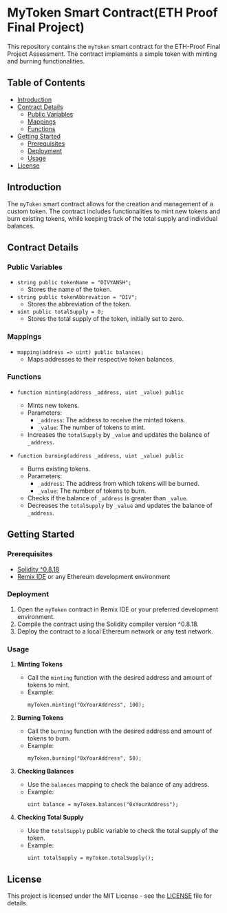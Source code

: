 # MyToken Smart Contract(ETH Proof Final Project)

This repository contains the `myToken` smart contract for the ETH-Proof Final Project Assessment. The contract implements a simple token with minting and burning functionalities.

## Table of Contents

- [Introduction](#introduction)
- [Contract Details](#contract-details)
  - [Public Variables](#public-variables)
  - [Mappings](#mappings)
  - [Functions](#functions)
- [Getting Started](#getting-started)
  - [Prerequisites](#prerequisites)
  - [Deployment](#deployment)
  - [Usage](#usage)
- [License](#license)

## Introduction

The `myToken` smart contract allows for the creation and management of a custom token. The contract includes functionalities to mint new tokens and burn existing tokens, while keeping track of the total supply and individual balances.

## Contract Details

### Public Variables

- `string public tokenName = "DIVYANSH";`
  - Stores the name of the token.
- `string public tokenAbbrevation = "DIV";`
  - Stores the abbreviation of the token.
- `uint public totalSupply = 0;`
  - Stores the total supply of the token, initially set to zero.

### Mappings

- `mapping(address => uint) public balances;`
  - Maps addresses to their respective token balances.

### Functions

- `function minting(address _address, uint _value) public`
  - Mints new tokens.
  - Parameters:
    - `_address`: The address to receive the minted tokens.
    - `_value`: The number of tokens to mint.
  - Increases the `totalSupply` by `_value` and updates the balance of `_address`.

- `function burning(address _address, uint _value) public`
  - Burns existing tokens.
  - Parameters:
    - `_address`: The address from which tokens will be burned.
    - `_value`: The number of tokens to burn.
  - Checks if the balance of `_address` is greater than `_value`.
  - Decreases the `totalSupply` by `_value` and updates the balance of `_address`.

## Getting Started

### Prerequisites

- [Solidity ^0.8.18](https://soliditylang.org/)
- [Remix IDE](https://remix.ethereum.org/) or any Ethereum development environment

### Deployment

1. Open the `myToken` contract in Remix IDE or your preferred development environment.
2. Compile the contract using the Solidity compiler version ^0.8.18.
3. Deploy the contract to a local Ethereum network or any test network.

### Usage

1. **Minting Tokens**
   - Call the `minting` function with the desired address and amount of tokens to mint.
   - Example:
     ```solidity
     myToken.minting("0xYourAddress", 100);
     ```

2. **Burning Tokens**
   - Call the `burning` function with the desired address and amount of tokens to burn.
   - Example:
     ```solidity
     myToken.burning("0xYourAddress", 50);
     ```

3. **Checking Balances**
   - Use the `balances` mapping to check the balance of any address.
   - Example:
     ```solidity
     uint balance = myToken.balances("0xYourAddress");
     ```

4. **Checking Total Supply**
   - Use the `totalSupply` public variable to check the total supply of the token.
   - Example:
     ```solidity
     uint totalSupply = myToken.totalSupply();
     ```

## License

This project is licensed under the MIT License - see the [LICENSE](LICENSE) file for details.
